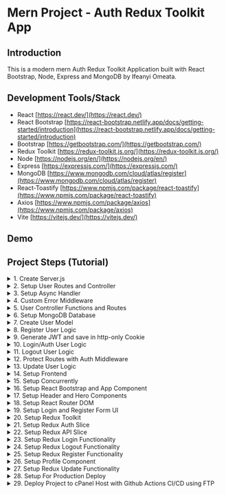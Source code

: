 # Mern Project - Auth Redux Toolkit App

## Introduction

This is a modern mern Auth Redux Toolkit Application built with React Bootstrap, Node, Express and MongoDB by Ifeanyi Omeata.

## Development Tools/Stack

- React [https://react.dev/](https://react.dev/)
- React Bootstrap [https://react-bootstrap.netlify.app/docs/getting-started/introduction](https://react-bootstrap.netlify.app/docs/getting-started/introduction)
- Bootstrap [https://getbootstrap.com/](https://getbootstrap.com/)
- Redux Toolkit [https://redux-toolkit.js.org/](https://redux-toolkit.js.org/)
- Node [https://nodejs.org/en/](https://nodejs.org/en/)
- Express [https://expressjs.com/](https://expressjs.com/)
- MongoDB [https://www.mongodb.com/cloud/atlas/register](https://www.mongodb.com/cloud/atlas/register)
- React-Toastify [https://www.npmjs.com/package/react-toastify](https://www.npmjs.com/package/react-toastify)
- Axios [https://www.npmjs.com/package/axios](https://www.npmjs.com/package/axios)
- Vite [https://vitejs.dev/](https://vitejs.dev/)

## Demo

## Project Steps (Tutorial)

<details>
<summary>1. Create Server.js </summary>

# Create Server.js 

### [https://github.com/omeatai/mern-project-auth-redux/commit/f3aa0241e68ce6a9d841ed224c5032eb43b33bd4](https://github.com/omeatai/mern-project-auth-redux/commit/f3aa0241e68ce6a9d841ed224c5032eb43b33bd4)

# Initialise npm

```x
npm init -y
```

# Install Dependencies (express, dotenv, mongoose, bcryptjs, jsonwebtoken, cookie-parser)

```x
npm i express dotenv mongoose bcryptjs jsonwebtoken cookie-parser
```

# Install Nodemon

```x
npm i -D nodemon
```

<img width="1097" alt="image" src="https://github.com/omeatai/mern-project-auth-redux/assets/32337103/72510804-4671-4933-aff7-3c4e6c9406ef">
<img width="1097" alt="image" src="https://github.com/omeatai/mern-project-auth-redux/assets/32337103/0b91f307-ac5d-44ed-a46a-efb719c396cd">
<img width="1097" alt="image" src="https://github.com/omeatai/mern-project-auth-redux/assets/32337103/7ff71eef-3597-4ae6-8555-cd9b279b394c">
<img width="1097" alt="image" src="https://github.com/omeatai/mern-project-auth-redux/assets/32337103/4b68d9a3-d543-43b5-ae95-ccffb1bd7544">
<img width="1157" alt="image" src="https://github.com/omeatai/mern-project-auth-redux/assets/32337103/e1e0ec25-7b30-4396-8726-6c5676b6506b">

# #End</details>

<details>
<summary>2. Setup User Routes and Controller </summary>

# Setup User Routes and Controller

# User Routes

```x
**POST /api/users**   		 - Register a user
**POST /api/users/auth** 	 - Authenticate a user and get token
**POST /api/users/logout**  - Logout user and clear cookie
**GET /api/users/profile** 	 - Get user profile
**PUT /api/users/profile**     - Update user profile
```

<img width="1094" alt="image" src="https://github.com/omeatai/mern-project-auth-redux/assets/32337103/800bbe49-e62e-43f7-85a7-195ecc151051">
<img width="1094" alt="image" src="https://github.com/omeatai/mern-project-auth-redux/assets/32337103/4868d59e-7778-48e6-a6be-2cfda8ddcaae">
<img width="1094" alt="image" src="https://github.com/omeatai/mern-project-auth-redux/assets/32337103/88d09d34-0488-4f51-bfc9-9a3a313971c5">
<img width="1252" alt="image" src="https://github.com/omeatai/mern-project-auth-redux/assets/32337103/274561c1-e33c-4fa6-bc05-48186663a09f">
<img width="1250" alt="image" src="https://github.com/omeatai/mern-project-auth-redux/assets/32337103/ecda6f52-b9bf-46c8-a62e-078d3bb764c3">
<img width="1250" alt="image" src="https://github.com/omeatai/mern-project-auth-redux/assets/32337103/208cdd78-bfe3-4760-bcff-c2964c950555">
<img width="1295" alt="image" src="https://github.com/omeatai/mern-project-auth-redux/assets/32337103/71a18759-b972-4e41-9d32-1cfe7cca2fda">

# #End</details>

<details>
<summary>3. Setup Async Handler </summary>

# Setup Async Handler 

### [https://github.com/omeatai/mern-project-auth-redux/commit/28bfc79595adbfb0b3745f38bc1971e4839f49c3](https://github.com/omeatai/mern-project-auth-redux/commit/28bfc79595adbfb0b3745f38bc1971e4839f49c3)

#Install Express-Async-Handler

```x
npm i express-async-handler
```

<img width="1094" alt="image" src="https://github.com/omeatai/mern-project-auth-redux/assets/32337103/9ee921ef-bfd9-415d-a137-f51239c85e73">

# #End</details>

<details>
<summary>4. Custom Error Middleware </summary>

# Custom Error Middleware 

### [https://github.com/omeatai/mern-project-auth-redux/commit/7921e7d2404e4a8f898075edd1e31db5bb8f4713](https://github.com/omeatai/mern-project-auth-redux/commit/7921e7d2404e4a8f898075edd1e31db5bb8f4713)

<img width="1096" alt="image" src="https://github.com/omeatai/mern-project-auth-redux/assets/32337103/8dc2be8f-b546-4ce0-9757-4cc5842abdc6">
<img width="1096" alt="image" src="https://github.com/omeatai/mern-project-auth-redux/assets/32337103/6416dcef-39a8-455b-9788-d7849520a2f9">
<img width="1096" alt="image" src="https://github.com/omeatai/mern-project-auth-redux/assets/32337103/33b06c53-7e0b-4884-8650-a09a31abb3cd">
<img width="1096" alt="image" src="https://github.com/omeatai/mern-project-auth-redux/assets/32337103/00db59cf-8ce2-4591-bba4-e6ca0e9a7293">
<img width="1254" alt="image" src="https://github.com/omeatai/mern-project-auth-redux/assets/32337103/f875fdef-e403-4f84-9ef6-9b9743757715">

# #End</details>

<details>
<summary>5. User Controller Functions and Routes </summary>

# User Controller Functions and Routes

### [https://github.com/omeatai/mern-project-auth-redux/commit/f7d7c35dfb7f255b46e9cd5a81134873e1f51a3c](https://github.com/omeatai/mern-project-auth-redux/commit/f7d7c35dfb7f255b46e9cd5a81134873e1f51a3c)

<img width="1096" alt="image" src="https://github.com/omeatai/mern-project-auth-redux/assets/32337103/f68fac81-1aa8-40f2-a532-baee3450ddc5">
<img width="1096" alt="image" src="https://github.com/omeatai/mern-project-auth-redux/assets/32337103/dfb2cbfa-5b65-4079-a2e8-5d956b707655">
<img width="1096" alt="image" src="https://github.com/omeatai/mern-project-auth-redux/assets/32337103/0af785d0-fb74-4c69-89dd-e48c4efa6d30">
<img width="1205" alt="image" src="https://github.com/omeatai/mern-project-auth-redux/assets/32337103/9457329d-3340-465f-9b3d-eb46deab2aac">
<img width="1205" alt="image" src="https://github.com/omeatai/mern-project-auth-redux/assets/32337103/7c02b690-c399-487b-b35f-0c9b067009ad">
<img width="1205" alt="image" src="https://github.com/omeatai/mern-project-auth-redux/assets/32337103/ccdd674b-ccbc-4823-9ae1-601c195d4c83">
<img width="1205" alt="image" src="https://github.com/omeatai/mern-project-auth-redux/assets/32337103/ba9c223e-33c0-41cc-81ac-56cf398e133d">
<img width="1205" alt="image" src="https://github.com/omeatai/mern-project-auth-redux/assets/32337103/abb598c8-b0e3-442e-bb08-1d00b376297b">

# #End</details>

<details>
<summary>6. Setup MongoDB Database </summary>

# Setup MongoDB Database

### [https://github.com/omeatai/mern-project-auth-redux/commit/7fc635be57d3be03934cc47d572ff39573d7b1d4](https://github.com/omeatai/mern-project-auth-redux/commit/7fc635be57d3be03934cc47d572ff39573d7b1d4)

<img width="1214" alt="image" src="https://github.com/omeatai/mern-project-auth-redux/assets/32337103/e92a5d2d-2d31-4fb9-9894-26196110fbbc">
<img width="1267" alt="image" src="https://github.com/omeatai/mern-project-auth-redux/assets/32337103/12290347-c4a8-4efb-93a5-b615275afe29">
<img width="1267" alt="image" src="https://github.com/omeatai/mern-project-auth-redux/assets/32337103/704f91ae-e274-44ad-860f-de906ea0fbd7">
<img width="1267" alt="image" src="https://github.com/omeatai/mern-project-auth-redux/assets/32337103/0876ceb3-4602-4e04-9397-34608abbdedd">
<img width="1267" alt="image" src="https://github.com/omeatai/mern-project-auth-redux/assets/32337103/f0bd7987-ba71-4b6e-a85d-4eb735a6a002">
<img width="1024" alt="image" src="https://github.com/omeatai/mern-project-auth-redux/assets/32337103/9ef06181-c2ee-4123-8da4-61acfc0c35b9">
<img width="1265" alt="image" src="https://github.com/omeatai/mern-project-auth-redux/assets/32337103/89968bc7-6931-4a4a-b640-372793e7d8e1">
<img width="1069" alt="image" src="https://github.com/omeatai/mern-project-auth-redux/assets/32337103/00274e1d-64f4-46b6-8277-94f5b0c69935">
<img width="1095" alt="image" src="https://github.com/omeatai/mern-project-auth-redux/assets/32337103/138f4f94-32f7-49b9-9ba5-35e078a29c02">
<img width="1095" alt="image" src="https://github.com/omeatai/mern-project-auth-redux/assets/32337103/51ed877e-5d44-48a0-b5e4-e94139955c4f">
<img width="1095" alt="image" src="https://github.com/omeatai/mern-project-auth-redux/assets/32337103/ae09cd7c-06ed-4cc3-b4a6-f668dbdd90d8">

# #End</details>

<details>
<summary>7. Create User Model </summary>

# Create User Model

### [https://github.com/omeatai/mern-project-auth-redux/commit/ce4f3c953c033e898ef1d2fccc81327b721439b7](https://github.com/omeatai/mern-project-auth-redux/commit/ce4f3c953c033e898ef1d2fccc81327b721439b7)

### [https://github.com/omeatai/mern-project-auth-redux/commit/1a524216267dcc4c8c6141ac2972b3992de0a9e8](https://github.com/omeatai/mern-project-auth-redux/commit/1a524216267dcc4c8c6141ac2972b3992de0a9e8)

<img width="1095" alt="image" src="https://github.com/omeatai/mern-project-auth-redux/assets/32337103/6b5141c9-e4ab-4fc5-89ee-16df28779972">
<img width="1095" alt="image" src="https://github.com/omeatai/mern-project-auth-redux/assets/32337103/21832352-9870-4079-8c92-59805121fc82">
<img width="1095" alt="image" src="https://github.com/omeatai/mern-project-auth-redux/assets/32337103/d4d0eef0-18b3-4440-a28e-b07b17a75be9">
<img width="1095" alt="image" src="https://github.com/omeatai/mern-project-auth-redux/assets/32337103/8b1fe90c-0b94-4260-b7bf-eef8cf2803be">

# #End</details>

<details>
<summary>8. Register User Logic </summary>

# Register User Logic

### [https://github.com/omeatai/mern-project-auth-redux/commit/17c7691a6a9c041fa77ea894d965f1aeeb904f0e](https://github.com/omeatai/mern-project-auth-redux/commit/17c7691a6a9c041fa77ea894d965f1aeeb904f0e)

<img width="1095" alt="image" src="https://github.com/omeatai/mern-project-auth-redux/assets/32337103/4b1688b3-f411-461f-b97b-deaa47091d94">
<img width="1095" alt="image" src="https://github.com/omeatai/mern-project-auth-redux/assets/32337103/a0ae5f4d-a945-4d82-8b10-39d4492ce66a">
<img width="1095" alt="image" src="https://github.com/omeatai/mern-project-auth-redux/assets/32337103/7aed2549-376c-4fd4-9a0d-5a1612c23a74">
<img width="1095" alt="image" src="https://github.com/omeatai/mern-project-auth-redux/assets/32337103/b73c5861-00ac-4242-9862-8bb988fe6df1">
<img width="1204" alt="image" src="https://github.com/omeatai/mern-project-auth-redux/assets/32337103/397f3688-0f1c-4194-922a-9845537a40be">
<img width="1042" alt="image" src="https://github.com/omeatai/mern-project-auth-redux/assets/32337103/74d31eb3-9338-4f0d-bfc0-d590f40edc69">

# #End</details>

<details>
<summary>9. Generate JWT and save in http-only Cookie </summary>

# Generate JWT and save in http-only Cookie 

### [https://github.com/omeatai/mern-project-auth-redux/commit/a2b5c0cd2b82a868bd750b7b5cbc79c3db0006be](https://github.com/omeatai/mern-project-auth-redux/commit/a2b5c0cd2b82a868bd750b7b5cbc79c3db0006be)

<img width="1092" alt="image" src="https://github.com/omeatai/mern-project-auth-redux/assets/32337103/1a0dca74-3da2-4c6c-9981-b69e825b1b28">
<img width="1092" alt="image" src="https://github.com/omeatai/mern-project-auth-redux/assets/32337103/d5c7b543-076f-4454-845b-f8fbcec409ba">
<img width="1204" alt="image" src="https://github.com/omeatai/mern-project-auth-redux/assets/32337103/c58e1056-c6cd-4d24-89bb-f5b4f8f5ed90">
<img width="1204" alt="image" src="https://github.com/omeatai/mern-project-auth-redux/assets/32337103/fff314fc-375d-4750-98a1-ed9711c496b2">

# #End</details>

<details>
<summary>10. Login/Auth User Logic </summary>

# Login/Auth User Logic 

### [https://github.com/omeatai/mern-project-auth-redux/commit/076276ffb9b42f138035153179e8a32523e43495](https://github.com/omeatai/mern-project-auth-redux/commit/076276ffb9b42f138035153179e8a32523e43495)

<img width="1095" alt="image" src="https://github.com/omeatai/mern-project-auth-redux/assets/32337103/7a900ba7-b2b7-4474-b613-ec558a70da54">
<img width="1095" alt="image" src="https://github.com/omeatai/mern-project-auth-redux/assets/32337103/9ca2ba6c-9448-4dca-8daf-126f524677d9">
<img width="1183" alt="image" src="https://github.com/omeatai/mern-project-auth-redux/assets/32337103/5cff7c3a-21b8-40ad-8756-d63efa39606f">
<img width="1183" alt="image" src="https://github.com/omeatai/mern-project-auth-redux/assets/32337103/7daa1826-f550-4cdd-adc2-15179c7dc3f7">
<img width="1183" alt="image" src="https://github.com/omeatai/mern-project-auth-redux/assets/32337103/cb7f8d6d-c30b-457d-b82d-5093dd816aae">
<img width="1183" alt="image" src="https://github.com/omeatai/mern-project-auth-redux/assets/32337103/f0fbc1aa-4cd9-4bfc-a277-8768cf454b8d">

# #End</details>

<details>
<summary>11. Logout User Logic </summary>

# Logout User Logic

### [https://github.com/omeatai/mern-project-auth-redux/commit/c37ed9d70b5fca7da7447a6539959c4a7d3b649e](https://github.com/omeatai/mern-project-auth-redux/commit/c37ed9d70b5fca7da7447a6539959c4a7d3b649e)

<img width="1094" alt="image" src="https://github.com/omeatai/mern-project-auth-redux/assets/32337103/1a453a83-b0c4-41aa-9303-1af5bc00c770">
<img width="1184" alt="image" src="https://github.com/omeatai/mern-project-auth-redux/assets/32337103/ab6efcb8-fd7e-4db1-8f95-25c8d5788ade">
<img width="1184" alt="image" src="https://github.com/omeatai/mern-project-auth-redux/assets/32337103/f985f9bf-776c-48ea-93a2-b2b0fe79600f">

# #End</details>

<details>
<summary>12. Protect Routes with Auth Middleware </summary>

# Protect Routes with Auth Middleware

### [https://github.com/omeatai/mern-project-auth-redux/commit/2c0809980926293e480e2f9427d96285b47ff60b](https://github.com/omeatai/mern-project-auth-redux/commit/2c0809980926293e480e2f9427d96285b47ff60b)

<img width="1184" alt="image" src="https://github.com/omeatai/mern-project-auth-redux/assets/32337103/39dc03a3-b1d6-469f-b360-182447e8624d">
<img width="1184" alt="image" src="https://github.com/omeatai/mern-project-auth-redux/assets/32337103/878954e4-4b86-4738-83fc-cd747570e61a">
<img width="1099" alt="image" src="https://github.com/omeatai/mern-project-auth-redux/assets/32337103/bd72e3e9-e70d-4046-a9e9-714521e2c866">
<img width="1099" alt="image" src="https://github.com/omeatai/mern-project-auth-redux/assets/32337103/f8b36e8b-d6d5-46d3-81fa-90994fae68b5">
<img width="1184" alt="image" src="https://github.com/omeatai/mern-project-auth-redux/assets/32337103/ac9256bb-16e8-44b7-b7a0-db334488536f">
<img width="1184" alt="image" src="https://github.com/omeatai/mern-project-auth-redux/assets/32337103/ae117fc0-076a-4fec-bb3b-e3cb83f6d83b">
<img width="1186" alt="image" src="https://github.com/omeatai/mern-project-auth-redux/assets/32337103/e4ee7a04-fdfe-4d8b-927a-a864bff5b4b1">
<img width="1186" alt="image" src="https://github.com/omeatai/mern-project-auth-redux/assets/32337103/21906b58-7855-4441-b56f-ad0025ead273">
<img width="1186" alt="image" src="https://github.com/omeatai/mern-project-auth-redux/assets/32337103/e7ff6f69-9089-4472-9cca-8af0f4319edf">
<img width="1093" alt="image" src="https://github.com/omeatai/mern-project-auth-redux/assets/32337103/2d44ff36-8092-4f62-80c4-cfc3e0d49d4a">
<img width="1185" alt="image" src="https://github.com/omeatai/mern-project-auth-redux/assets/32337103/25b9ed13-98e2-446a-8cb0-797f2bafef79">
<img width="1094" alt="image" src="https://github.com/omeatai/mern-project-auth-redux/assets/32337103/201a0046-4330-4491-b073-e4cd99413e24">
<img width="1187" alt="image" src="https://github.com/omeatai/mern-project-auth-redux/assets/32337103/9c275b01-8661-4ceb-b67c-f5807bff9787">

# #End</details>

<details>
<summary>13. Update User Logic </summary>

# Update User Logic

### [https://github.com/omeatai/mern-project-auth-redux/commit/34ab5447c1390128eb0dcb10503dfdf4402c4208](https://github.com/omeatai/mern-project-auth-redux/commit/34ab5447c1390128eb0dcb10503dfdf4402c4208)

<img width="1099" alt="image" src="https://github.com/omeatai/mern-project-auth-redux/assets/32337103/d370d5d9-631d-4d43-a53b-69ae304cd698">
<img width="1185" alt="image" src="https://github.com/omeatai/mern-project-auth-redux/assets/32337103/eb517604-8b32-49ad-9407-53f204541185">
<img width="1185" alt="image" src="https://github.com/omeatai/mern-project-auth-redux/assets/32337103/bb253729-5d73-4e82-974f-9f7a825157be">
<img width="1026" alt="image" src="https://github.com/omeatai/mern-project-auth-redux/assets/32337103/31b20066-ea6e-4636-9b9d-afa58255f6ce">

# #End</details>

<details>
<summary>14. Setup Frontend </summary>

# Setup Frontend

### [https://github.com/omeatai/mern-project-auth-redux/commit/4e18b83a1863f89f2f693888fb098b9158ad9f64](https://github.com/omeatai/mern-project-auth-redux/commit/4e18b83a1863f89f2f693888fb098b9158ad9f64)

# Install React with Vite

```x
npm create vite@latest frontend
cd frontend
npm install
```

<img width="1087" alt="image" src="https://github.com/omeatai/mern-project-auth-redux/assets/32337103/c4acb925-600c-4b35-adfc-9f39d576594d">
<img width="1087" alt="image" src="https://github.com/omeatai/mern-project-auth-redux/assets/32337103/04603d84-fd86-4744-93bb-44c8b900fcec">
<img width="1087" alt="image" src="https://github.com/omeatai/mern-project-auth-redux/assets/32337103/62754092-8999-462c-ab84-eed528772cf5">

# #End</details>

<details>
<summary>15. Setup Concurrently </summary>

# Setup Concurrently

### [https://github.com/omeatai/mern-project-auth-redux/commit/21974287f67ff9061d9148f97a4e1deadc3092fe](https://github.com/omeatai/mern-project-auth-redux/commit/21974287f67ff9061d9148f97a4e1deadc3092fe)

```x
npm i -D concurrently
```

# Package.json

```x
"dev": "concurrently \"npm run server\" \"npm run client\""
```

# Start Frontend and Backend Concurrently

```x
npm run dev
```

<img width="1087" alt="image" src="https://github.com/omeatai/mern-project-auth-redux/assets/32337103/82771c99-6cdc-4624-b59c-1b315d7ecf9c">
<img width="1087" alt="image" src="https://github.com/omeatai/mern-project-auth-redux/assets/32337103/0addb01a-7cd6-4e67-bd4f-fa158587b95b">
<img width="1292" alt="image" src="https://github.com/omeatai/mern-project-auth-redux/assets/32337103/0d9b5491-6fa7-4b2d-92ec-bff64fb07bf0">
<img width="1292" alt="image" src="https://github.com/omeatai/mern-project-auth-redux/assets/32337103/bd45f6d4-3583-4499-bfc0-b896b982140f">

# #End</details>

<details>
<summary>16. Setup React Bootstrap and App Component </summary>

# Setup React Bootstrap and App Component

### [https://github.com/omeatai/mern-project-auth-redux/commit/a543d35c78592b66b4b84adbef23f3056519edeb](https://github.com/omeatai/mern-project-auth-redux/commit/a543d35c78592b66b4b84adbef23f3056519edeb)

# Install React-Bootstrap, React-Icons and Bootstrap

```x
cd frontend
npm i react-bootstrap react-icons bootstrap
```

<img width="1091" alt="image" src="https://github.com/omeatai/mern-project-auth-redux/assets/32337103/9da54396-acf8-40b0-bda2-ff5111e6532c">
<img width="1091" alt="image" src="https://github.com/omeatai/mern-project-auth-redux/assets/32337103/8ea7cdab-d4bd-413f-ad2c-530d0c1c4b6b">
<img width="1091" alt="image" src="https://github.com/omeatai/mern-project-auth-redux/assets/32337103/7dabe384-5e54-40af-b038-740cefe756c5">
<img width="1091" alt="image" src="https://github.com/omeatai/mern-project-auth-redux/assets/32337103/450d70db-bbdc-4289-9d6f-fabdfd7ceaa5">
<img width="1293" alt="image" src="https://github.com/omeatai/mern-project-auth-redux/assets/32337103/9378eaa0-8083-4f17-9707-cd70e1a7ae6f">

# #End</details>

<details>
<summary>17. Setup Header and Hero Components </summary>

# Setup Header and Hero Components

### [https://github.com/omeatai/mern-project-auth-redux/commit/a1725a6d3024dacd1332fe92ee7c944f831841bb](https://github.com/omeatai/mern-project-auth-redux/commit/a1725a6d3024dacd1332fe92ee7c944f831841bb)

<img width="1142" alt="image" src="https://github.com/omeatai/mern-project-auth-redux/assets/32337103/23751c66-cc30-4af9-9246-e98bf0946507">
<img width="1142" alt="image" src="https://github.com/omeatai/mern-project-auth-redux/assets/32337103/0d45614e-e244-4246-812f-0873b8ea9b02">
<img width="1142" alt="image" src="https://github.com/omeatai/mern-project-auth-redux/assets/32337103/3acf60c2-8f3e-4670-af7e-d3b609b87f70">
<img width="1142" alt="image" src="https://github.com/omeatai/mern-project-auth-redux/assets/32337103/62b8163a-a910-4ffd-ac2e-cb5b340bb2a1">
<img width="1266" alt="image" src="https://github.com/omeatai/mern-project-auth-redux/assets/32337103/9c3f91a0-10c1-4151-9da9-85ef6966a1bb">

# #End</details>

<details>
<summary>18. Setup React Router DOM </summary>

# Setup React Router DOM

### [https://github.com/omeatai/mern-project-auth-redux/commit/34e47d44f82cbcba39bd123190bd4df4f2ead8ea](https://github.com/omeatai/mern-project-auth-redux/commit/34e47d44f82cbcba39bd123190bd4df4f2ead8ea)

# Install React Router

```x
npm i react-router-dom react-router-bootstrap
```

<img width="1139" alt="image" src="https://github.com/omeatai/mern-project-auth-redux/assets/32337103/4c92ef24-0894-45b8-9704-05743e2c6803">
<img width="1139" alt="image" src="https://github.com/omeatai/mern-project-auth-redux/assets/32337103/4728bbaf-6ddf-453b-99c7-f74a191ddf68">
<img width="1139" alt="image" src="https://github.com/omeatai/mern-project-auth-redux/assets/32337103/24a1b7bc-fad3-4cea-93ee-e331eb03aea7">
<img width="1139" alt="image" src="https://github.com/omeatai/mern-project-auth-redux/assets/32337103/22c43edb-15fc-4236-bc47-0354ba43f049">

# #End</details>

<details>
<summary>19. Setup Login and Register Form UI </summary>

# Setup Login and Register Form UI

### [https://github.com/omeatai/mern-project-auth-redux/commit/1b664c4ef26757bfa9be3b361fc9d13bf422b320](https://github.com/omeatai/mern-project-auth-redux/commit/1b664c4ef26757bfa9be3b361fc9d13bf422b320)

<img width="1139" alt="image" src="https://github.com/omeatai/mern-project-auth-redux/assets/32337103/71b7c440-94e2-4a06-94b7-d309ddf4b715">
<img width="1139" alt="image" src="https://github.com/omeatai/mern-project-auth-redux/assets/32337103/ad3f8c04-d4f6-4794-8c1f-e318afb6543e">
<img width="1139" alt="image" src="https://github.com/omeatai/mern-project-auth-redux/assets/32337103/05a0307d-157e-4b48-883d-155d8d035c5d">
<img width="1139" alt="image" src="https://github.com/omeatai/mern-project-auth-redux/assets/32337103/07feb239-465a-44f8-bcde-faddfdc438e8">
<img width="1139" alt="image" src="https://github.com/omeatai/mern-project-auth-redux/assets/32337103/7d63f95f-e5f8-419a-9461-595a1dd2442f">
<img width="1255" alt="image" src="https://github.com/omeatai/mern-project-auth-redux/assets/32337103/e831e1fd-e4fd-4ba9-8bc2-f9ecc14978d3">
<img width="1255" alt="image" src="https://github.com/omeatai/mern-project-auth-redux/assets/32337103/56277776-62d0-4c85-afd2-ab187ba009fc">

# #End</details>

<details>
<summary>20. Setup Redux Toolkit </summary>

# Setup Redux Toolkit

### [https://github.com/omeatai/mern-project-auth-redux/commit/e05f82d9ed5a2377ab0d2277acae462528ae4e5d](https://github.com/omeatai/mern-project-auth-redux/commit/e05f82d9ed5a2377ab0d2277acae462528ae4e5d)

# Install Redux Toolkit

```x
npm i @reduxjs/toolkit react-redux
```

<img width="1141" alt="image" src="https://github.com/omeatai/mern-project-auth-redux/assets/32337103/4dd793db-6d37-4758-8751-00f2358ce552">
<img width="1141" alt="image" src="https://github.com/omeatai/mern-project-auth-redux/assets/32337103/8b5b334f-88a4-4126-b5ab-21f69bbcfc60">

# #End</details>

<details>
<summary>21. Setup Redux Auth Slice </summary>

# Setup Redux Auth Slice

### [https://github.com/omeatai/mern-project-auth-redux/commit/709448b6ee69c1c6ee593b5237c5ea3be4154136](https://github.com/omeatai/mern-project-auth-redux/commit/709448b6ee69c1c6ee593b5237c5ea3be4154136)

<img width="1255" alt="image" src="https://github.com/omeatai/mern-project-auth-redux/assets/32337103/c9309318-6c3c-4f0f-b33d-f39d9d4231bc">
<img width="1140" alt="image" src="https://github.com/omeatai/mern-project-auth-redux/assets/32337103/fed5e026-5bf3-4f4e-bf25-831c22672df5">
<img width="1140" alt="image" src="https://github.com/omeatai/mern-project-auth-redux/assets/32337103/26276f77-57a1-43b3-944d-bfdee966db83">

# #End</details>

<details>
<summary>22. Setup Redux API Slice </summary>

# Setup Redux API Slice

### [https://github.com/omeatai/mern-project-auth-redux/commit/45736129ac6e2752c9debf690818df879b47d314](https://github.com/omeatai/mern-project-auth-redux/commit/45736129ac6e2752c9debf690818df879b47d314)

<img width="1140" alt="image" src="https://github.com/omeatai/mern-project-auth-redux/assets/32337103/342c5ef8-ea09-4885-bfe9-51fbf4431e9d">
<img width="1140" alt="image" src="https://github.com/omeatai/mern-project-auth-redux/assets/32337103/980f9c89-c7d9-4f0e-b7c0-c3335376992d">
<img width="1140" alt="image" src="https://github.com/omeatai/mern-project-auth-redux/assets/32337103/6f76186b-266d-496b-837e-00bba4d5f3d5">
<img width="1140" alt="image" src="https://github.com/omeatai/mern-project-auth-redux/assets/32337103/a4fdf339-50da-4ad6-8b2f-3af1624e0343">

# #End</details>

<details>
<summary>23. Setup Redux Login Functionality </summary>

# Setup Redux Login Functionality

# Install Toastify

```x
npm i react-toastify
```

<img width="1140" alt="image" src="https://github.com/omeatai/mern-project-auth-redux/assets/32337103/9efb657d-0d59-4a05-90f8-1273039c8562">
<img width="1140" alt="image" src="https://github.com/omeatai/mern-project-auth-redux/assets/32337103/ce94df8c-630b-411d-b70d-df9f3f7bc792">
<img width="1140" alt="image" src="https://github.com/omeatai/mern-project-auth-redux/assets/32337103/18277fec-045a-48d6-8424-aee65d3cdf09">
<img width="1140" alt="image" src="https://github.com/omeatai/mern-project-auth-redux/assets/32337103/16dfa3d8-505c-47eb-9dda-298245583461">
<img width="1140" alt="image" src="https://github.com/omeatai/mern-project-auth-redux/assets/32337103/9037da2c-76ed-4c84-8416-0a84f6253eef">
<img width="1256" alt="image" src="https://github.com/omeatai/mern-project-auth-redux/assets/32337103/6da7aeb6-d711-4e44-a5dc-a8bd22aca45d">

# #End</details>

<details>
<summary>24. Setup Redux Logout Functionality </summary>

# Setup Redux Logout Functionality

### [https://github.com/omeatai/mern-project-auth-redux/commit/29752b26bcef1b273842afa8fc281b20e53e1add](https://github.com/omeatai/mern-project-auth-redux/commit/29752b26bcef1b273842afa8fc281b20e53e1add)

<img width="1141" alt="image" src="https://github.com/omeatai/mern-project-auth-redux/assets/32337103/377ddc2f-4fb3-41b9-af44-47fc33bf7c18">
<img width="1141" alt="image" src="https://github.com/omeatai/mern-project-auth-redux/assets/32337103/431eeccb-b628-4b66-a138-bbe96ba57a64">
<img width="1141" alt="image" src="https://github.com/omeatai/mern-project-auth-redux/assets/32337103/39576e8f-147c-42c3-8a3d-5e396f88535d">
<img width="1141" alt="image" src="https://github.com/omeatai/mern-project-auth-redux/assets/32337103/108a5872-41c8-416f-ba43-de4001c4ae67">
<img width="1141" alt="image" src="https://github.com/omeatai/mern-project-auth-redux/assets/32337103/6d93b69b-b9a1-4818-97ec-169b09bbb1cd">
<img width="1141" alt="image" src="https://github.com/omeatai/mern-project-auth-redux/assets/32337103/f4d0bb43-36eb-4077-9f0e-75ee6b3e8ba6">
<img width="1255" alt="image" src="https://github.com/omeatai/mern-project-auth-redux/assets/32337103/029ef63c-1d84-4c50-9c6f-eddbbc4096c4">

# #End</details>

<details>
<summary>25. Setup Redux Register Functionality </summary>

# Setup Redux Register Functionality

### [https://github.com/omeatai/mern-project-auth-redux/commit/f177d7f1062df767b616d03da6a7505a56ac1e9a](https://github.com/omeatai/mern-project-auth-redux/commit/f177d7f1062df767b616d03da6a7505a56ac1e9a)

<img width="1140" alt="image" src="https://github.com/omeatai/mern-project-auth-redux/assets/32337103/f8dec8f6-d0eb-46c1-ae82-215dc693462c">
<img width="1140" alt="image" src="https://github.com/omeatai/mern-project-auth-redux/assets/32337103/4b296313-d118-4f4e-a902-021f1fe2c5c6">
<img width="1140" alt="image" src="https://github.com/omeatai/mern-project-auth-redux/assets/32337103/b9ce793a-b2c2-4280-94bd-29c711bfec8b">
<img width="1140" alt="image" src="https://github.com/omeatai/mern-project-auth-redux/assets/32337103/71d935f4-926b-4bf5-9b30-28697d1ca417">
<img width="1140" alt="image" src="https://github.com/omeatai/mern-project-auth-redux/assets/32337103/758d0fa6-b72f-496d-821e-beb48556d2c2">
<img width="1255" alt="image" src="https://github.com/omeatai/mern-project-auth-redux/assets/32337103/c5f1c2ee-95af-4735-acb0-1b2a86fbeaea">
<img width="1255" alt="image" src="https://github.com/omeatai/mern-project-auth-redux/assets/32337103/18cf480f-dc63-4b14-be8a-68e3f1593d36">
<img width="1255" alt="image" src="https://github.com/omeatai/mern-project-auth-redux/assets/32337103/d8d459ae-debb-4cfd-9c4f-ef15c3601743">

# #End</details>

<details>
<summary>26. Setup Profile Component </summary>

# Setup Profile Component

### [https://github.com/omeatai/mern-project-auth-redux/commit/ced230735218f26cc47b98deb4658179bfc87838](https://github.com/omeatai/mern-project-auth-redux/commit/ced230735218f26cc47b98deb4658179bfc87838)

<img width="1139" alt="image" src="https://github.com/omeatai/mern-project-auth-redux/assets/32337103/ffc3ff84-8a91-4685-a90c-78ae73f2f100">
<img width="1139" alt="image" src="https://github.com/omeatai/mern-project-auth-redux/assets/32337103/3a8ce80b-6f17-416a-a58f-453351c2b994">
<img width="1139" alt="image" src="https://github.com/omeatai/mern-project-auth-redux/assets/32337103/c409ed19-11be-4316-82af-c63ce18f3071">
<img width="1139" alt="image" src="https://github.com/omeatai/mern-project-auth-redux/assets/32337103/6c36730f-db24-465a-8c56-be1f56b9a248">
<img width="1307" alt="image" src="https://github.com/omeatai/mern-project-auth-redux/assets/32337103/85914bd8-a11e-43f4-92b3-e7eef7d44a0f">

# #End</details>

<details>
<summary>27. Setup Redux Update Functionality </summary>

# Setup Redux Update Functionality

### [https://github.com/omeatai/mern-project-auth-redux/commit/e4751a4bd78b9c53490d5b828d998e3a5fdf1139](https://github.com/omeatai/mern-project-auth-redux/commit/e4751a4bd78b9c53490d5b828d998e3a5fdf1139)

<img width="1140" alt="image" src="https://github.com/omeatai/mern-project-auth-redux/assets/32337103/d8a851d9-ce00-48b2-86c8-062fd5548f3d">
<img width="1140" alt="image" src="https://github.com/omeatai/mern-project-auth-redux/assets/32337103/860506ce-6c25-4703-93c7-0c896fe58115">
<img width="1140" alt="image" src="https://github.com/omeatai/mern-project-auth-redux/assets/32337103/615aa1ca-d58f-414d-b9cc-e52c0c78d8ae">
<img width="1140" alt="image" src="https://github.com/omeatai/mern-project-auth-redux/assets/32337103/f2cd6ba2-131d-418e-a58f-de4b04c4dcf8">
<img width="1307" alt="image" src="https://github.com/omeatai/mern-project-auth-redux/assets/32337103/1e79b551-e53a-4e45-aa2f-b72dd6eb3f30">
<img width="1307" alt="image" src="https://github.com/omeatai/mern-project-auth-redux/assets/32337103/271065a2-d426-4877-b1e6-4914c0e6a6c3">
<img width="1307" alt="image" src="https://github.com/omeatai/mern-project-auth-redux/assets/32337103/06342814-c011-43cc-bc41-59df02ca0be4">

# #End</details>

<details>
<summary>28. Setup For Production Deploy </summary>

# Setup For Production Deploy

### [https://github.com/omeatai/mern-project-auth-redux/commit/1daa0adc7abbe1d396585b24bbf004404a856533](https://github.com/omeatai/mern-project-auth-redux/commit/1daa0adc7abbe1d396585b24bbf004404a856533)

# Build Frontend for production

```x
npm run build
```

# Install CORS

```x
npm install cors
```

# Change NODE_ENV from Development to Production

<img width="1140" alt="Screenshot 2023-12-27 at 10 08 04 PM" src="https://github.com/omeatai/mern-project-auth-redux/assets/32337103/a0ead084-598c-49ce-a739-f67440a47ac5">

# Test Build with Server

```x
npm run server
```

<img width="1141" alt="image" src="https://github.com/omeatai/mern-project-auth-redux/assets/32337103/cbfe8f16-76af-4417-94dd-d052a02b02a1">
<img width="1141" alt="image" src="https://github.com/omeatai/mern-project-auth-redux/assets/32337103/d32abcbc-4053-4d72-9477-db904760ec68">
<img width="1141" alt="image" src="https://github.com/omeatai/mern-project-auth-redux/assets/32337103/62df4af7-0748-44c2-aeec-36711d28f77c">
<img width="1141" alt="image" src="https://github.com/omeatai/mern-project-auth-redux/assets/32337103/879de73b-aff5-464a-9d10-25bf4ac16290">
<img width="1141" alt="image" src="https://github.com/omeatai/mern-project-auth-redux/assets/32337103/0ed8af17-6bcd-499b-8648-464745c10d32">
<img width="1305" alt="image" src="https://github.com/omeatai/mern-project-auth-redux/assets/32337103/07291b14-5152-4402-9873-a98ee8a565b0">
<img width="1305" alt="image" src="https://github.com/omeatai/mern-project-auth-redux/assets/32337103/d38b9c97-c149-4763-8275-b3d4dec17d0e">
<img width="1305" alt="image" src="https://github.com/omeatai/mern-project-auth-redux/assets/32337103/5356a4cc-fbdf-4c17-88f5-185d84d34b02">

# #End</details>

<details>
<summary>29. Deploy Project to cPanel Host with Github Actions CI/CD using FTP </summary>

# Deploy Project to cPanel Host with Github Actions CI/CD using FTP

<img width="1139" alt="image" src="https://github.com/omeatai/mern-project-auth-redux/assets/32337103/09561114-8ced-4048-bfce-ab93a4b8941f">
<img width="1139" alt="image" src="https://github.com/omeatai/mern-project-auth-redux/assets/32337103/11070b7a-7098-4904-bd24-20886d619b08">


```x

```

```x

```

```x

```

```x

```

```x

```

```x

```

```x

```

```x

```

```x

```

```x

```

```x

```

```x

```

```x

```

```x

```

```x

```

```x

```

```x

```

```x

```

```x

```

```x

```

```x

```

```x

```

```x

```

```x

```

```x

```

```x

```

```x

```

```x

```

```x

```

```x

```

```x

```

```x

```

```x

```

```x

```

```x

```

# #End</details>

